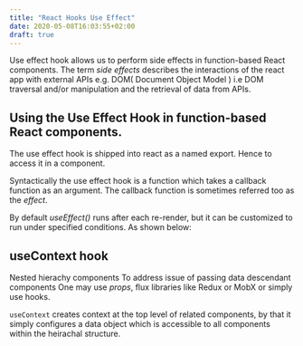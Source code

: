 ```yaml
---
title: "React Hooks Use Effect"
date: 2020-05-08T16:03:55+02:00
draft: true
---
```


Use effect hook allows us to perform side effects in function-based React components. The term _side effects_ describes the interactions of the react app with external APIs e.g. DOM( Document Object Model ) i.e DOM traversal and/or manipulation and the retrieval of data from APIs.

## Using the Use Effect Hook in function-based React components.

The use effect hook is shipped into react as a named export. Hence to access it in a component.

Syntactically the use effect hook is a function which takes a callback function as an argument. The callback function is sometimes referred too as the _effect_.

By default _useEffect()_ runs after each re-render, but it can be customized to run under specified conditions. As shown below:

## useContext hook
Nested hierachy components
To address issue of passing data descendant components
One may use _props_, flux libraries like Redux or MobX or simply use hooks.

`useContext` creates context at the top level of related components, by that it simply configures a data object which is accessible to all components within the heirachal structure.




